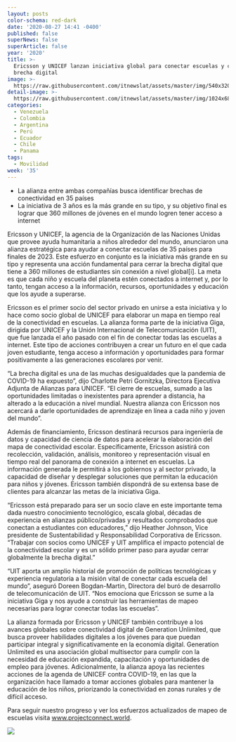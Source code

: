 ```yaml
---
layout: posts
color-schema: red-dark
date: '2020-08-27 14:41 -0400'
published: false
superNews: false
superArticle: false
year: '2020'
title: >-
  Ericsson y UNICEF lanzan iniciativa global para conectar escuelas y cerrar
  brecha digital
image: >-
  https://raw.githubusercontent.com/itnewslat/assets/master/img/540x320/Escuelita-p.jpg
detail-image: >-
  https://raw.githubusercontent.com/itnewslat/assets/master/img/1024x680/Escuelita-g.jpg
categories:
  - Venezuela
  - Colombia
  - Argentina
  - Perú
  - Ecuador
  - Chile
  - Panama
tags:
  - Movilidad
week: '35'
---
```

- La alianza entre ambas compañías busca identificar brechas de conectividad en 35 países
- La iniciativa de 3 años es la más grande en su tipo, y  su objetivo final es lograr que 360 millones de jóvenes en el mundo logren tener acceso a internet

Ericsson y UNICEF, la agencia de la Organización de las Naciones Unidas que provee ayuda humanitaria a niños alrededor del mundo, anunciaron una alianza estratégica para ayudar a conectar escuelas de 35 países para finales de 2023. Este esfuerzo en conjunto es la iniciativa más grande en su tipo y representa una acción fundamental para cerrar la brecha digital que tiene a 360 millones de estudiantes sin conexión a nivel global[i]. La meta es que cada niño y escuela del planeta estén conectados a internet y, por lo tanto, tengan acceso a la información, recursos, oportunidades y educación que los ayude a superarse.

Ericsson es el primer socio del sector privado en unirse a esta iniciativa y lo hace como socio global de UNICEF para elaborar un mapa en tiempo real de la conectividad en escuelas. La alianza forma parte de la iniciativa Giga, dirigida por UNICEF y la Unión Internacional de Telecomunicación (UIT), que fue lanzada el año pasado con el fin de conectar todas las escuelas a internet. Este tipo de acciones contribuyen a crear un futuro en el que cada joven estudiante, tenga acceso a información y oportunidades para formar positivamente a las generaciones escolares por venir.

“La brecha digital es una de las muchas desigualdades que la pandemia de COVID-19 ha expuesto”, dijo Charlotte Petri Gornitzka, Directora Ejecutiva Adjunta de Alianzas para UNICEF. “El cierre de escuelas, sumado a las oportunidades limitadas o inexistentes para aprender a distancia, ha alterado a la educación a nivel mundial. Nuestra alianza con Ericsson nos acercará a darle oportunidades de aprendizaje en línea a cada niño y joven del mundo”.

Además de financiamiento, Ericsson destinará recursos para ingeniería de datos y capacidad de ciencia de datos para acelerar la elaboración del mapa de conectividad escolar. Específicamente, Ericsson asistirá con recolección, validación, análisis, monitoreo y representación visual en tiempo real del panorama de conexión a internet en escuelas. La información generada le permitirá a los gobiernos y al sector privado, la capacidad de diseñar y desplegar soluciones que permitan la educación para niños y jóvenes. Ericsson también dispondrá de su extensa base de clientes para alcanzar las metas de la iniciativa Giga.

“Ericsson está preparado para ser un socio clave en este importante tema dada nuestro conocimiento tecnológico, escala global, décadas de experiencia en alianzas público/privadas y resultados comprobados que conectan a estudiantes con educadores,” dijo Heather Johnson, Vice presidente de Sustentabilidad y Responsabilidad Corporativa de Ericsson. “Trabajar con socios como UNICEF y UIT amplifica el impacto potencial de la conectividad escolar y es un sólido primer paso para ayudar cerrar globalmente la brecha digital.” 

“UIT aporta un amplio historial de promoción de políticas tecnológicas y experiencia regulatoria a la misión vital de conectar cada escuela del mundo”, aseguró Doreen Bogdan-Martin, Directora del buró de desarrollo de telecomunicación de UIT. “Nos emociona que Ericsson se sume a la iniciativa Giga y nos ayude a construir las herramientas de mapeo necesarias para lograr conectar todas las escuelas”.

La alianza formada por Ericsson y UNICEF también contribuye a los avances globales sobre conectividad digital de Generation Unlimited, que busca proveer habilidades digitales a los jóvenes para que puedan participar integral y significativamente en la economía digital. Generation Unlimited es una asociación global multisector para cumplir con la necesidad de educación expandida, capacitación y oportunidades de empleo para jóvenes. Adicionalmente, la alianza apoya las recientes acciones de la agenda de UNICEF contra COVID-19, en las que la organización hace llamado a tomar acciones globales para mantener la educación de los niños, priorizando  la conectividad en zonas rurales y de difícil acceso.

Para seguir nuestro progreso y ver los esfuerzos actualizados de mapeo de escuelas visita www.projectconnect.world. 

<img src="https://tracker.metricool.com/c3po.jpg?hash=56f88a41e39ab42c063cc51676587a04"/>